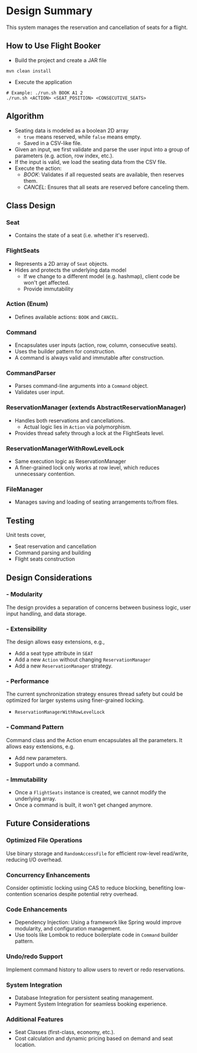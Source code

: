 # Design Summary

This system manages the reservation and cancellation of seats for a flight.

## How to Use Flight Booker
- Build the project and create a JAR file
```
mvn clean install
```
- Execute the application
```
# Example: ./run.sh BOOK A1 2
./run.sh <ACTION> <SEAT_POSITION> <CONSECUTIVE_SEATS>
```

## Algorithm
- Seating data is modeled as a boolean 2D array
  - `true` means reserved, while `false` means empty.
  - Saved in a CSV-like file.
- Given an input, we first validate and parse the user input into a group of
parameters (e.g. action, row index, etc.). 
- If the input is valid, we load the seating data from the CSV file.
- Execute the action:
  - *BOOK*: Validates if all requested seats are available, then reserves them.
  - *CANCEL*: Ensures that all seats are reserved before canceling them.

## Class Design

### Seat
- Contains the state of a seat (i.e. whether it's reserved).

### FlightSeats
- Represents a 2D array of `Seat` objects.
- Hides and protects the underlying data model
  - If we change to a different model (e.g. hashmap), client code be won't 
  get affected.
  - Provide immutability

### Action (Enum)
- Defines available actions: `BOOK` and `CANCEL`.

### Command
- Encapsulates user inputs (action, row, column, consecutive seats).
- Uses the builder pattern for construction.
- A command is always valid and immutable after construction.

### CommandParser
- Parses command-line arguments into a `Command` object.
- Validates user input.

### ReservationManager (extends AbstractReservationManager)
- Handles both reservations and cancellations.
  - Actual logic lies in `Action` via polymorphism.
- Provides thread safety through a lock at the FlightSeats level.

### ReservationManagerWithRowLevelLock
- Same execution logic as ReservationManager
- A finer-grained lock only works at row level, which reduces
  unnecessary contention.

### FileManager
- Manages saving and loading of seating arrangements to/from files.

## Testing

Unit tests cover,
- Seat reservation and cancellation
- Command parsing and building
- Flight seats construction

## Design Considerations

### - Modularity
The design provides a separation of concerns between business logic, user
input handling, and data storage.

### - Extensibility
The design allows easy extensions, e.g., 
- Add a seat type attribute in `SEAT`
- Add a new `Action` without changing `ReservationManager`
- Add a new `ReservationManager` strategy.

### - Performance
The current synchronization strategy ensures thread safety but could be optimized
for larger systems using finer-grained locking.
- `ReservationManagerWithRowLevelLock`

### - Command Pattern
Command class and the Action enum encapsulates all the parameters. It allows easy
extensions, e.g.
- Add new parameters.
- Support undo a command.

### - Immutability
- Once a `FlightSeats` instance is created, we cannot modify the underlying array.
- Once a command is built, it won't get changed anymore.

## Future Considerations

### Optimized File Operations
Use binary storage and `RandomAccessFile` for efficient row-level read/write,
reducing I/O overhead.

### Concurrency Enhancements
Consider optimistic locking using CAS to reduce blocking, benefiting low-contention
scenarios despite potential retry overhead.

### Code Enhancements
- Dependency Injection: Using a framework like Spring would improve modularity, and
configuration management.
- Use tools like Lombok to reduce boilerplate code in `Command` builder pattern.

### Undo/redo Support
Implement command history to allow users to revert or redo reservations.

### System Integration
- Database Integration for persistent seating management.
- Payment System Integration for seamless booking experience.

### Additional Features
- Seat Classes (first-class, economy, etc.).
- Cost calculation and dynamic pricing based on demand and seat location.  
